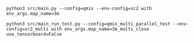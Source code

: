 `python3 src/main.py --config=qmix --env-config=sc2 with env_args.map_name=3m`

`python3 src/main_run_test.py --config=qmix_multi_parallel_test --env-config=sc2_multi with env_args.map_name=3m_multi_close use_tensorboard=False`
